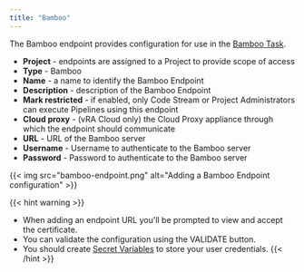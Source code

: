 ```yaml
---
title: "Bamboo"
---
```

The Bamboo endpoint provides configuration for use in the [Bamboo Task](/Pipelines/Tasks/Bamboo/).

* **Project** - endpoints are assigned to a Project to provide scope of access
* **Type** - Bamboo
* **Name** - a name to identify the Bamboo Endpoint
* **Description** - description of the Bamboo Endpoint
* **Mark restricted** - if enabled, only Code Stream or Project Administrators can execute Pipelines using this endpoint
* **Cloud proxy** - (vRA Cloud only) the Cloud Proxy appliance through which the endpoint should communicate
* **URL** - URL of the Bamboo server
* **Username** - Username to authenticate to the Bamboo server
* **Password** - Password to authenticate to the Bamboo server

{{< img src="bamboo-endpoint.png" alt="Adding a Bamboo Endpoint configuration" >}}

{{< hint warning >}}
* When adding an endpoint URL you'll be prompted to view and accept the certificate.
* You can validate the configuration using the VALIDATE button.
* You should create [Secret Variables](/Configure/Variables/) to store your user credentials.
{{< /hint >}}

